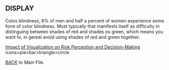 
## DISPLAY

Colos blindness, 8% of men and half a percent of women experience some form of color blindness. Most typically that manifests itself as difficulty in distinguing between shades of red and shades os green, which means you want to, in gereal avoid using shades of red and green together. 

[Impact of Visualization on Risk Perception and Decision-Making](https://arxiv.org/pdf/1910.09725.pdf)
 icons>pie>bar>triangle>circle


[BACK](https://github.com/gabriellearruda/storytelling-with-data/blob/main/README.md) to Main File.
